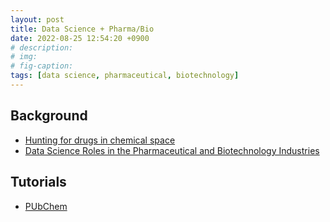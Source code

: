 ```yaml
---
layout: post
title: Data Science + Pharma/Bio 
date: 2022-08-25 12:54:20 +0900
# description: 
# img: 
# fig-caption: 
tags: [data science, pharmaceutical, biotechnology]
---
```



## Background
- [ Hunting for drugs in chemical space ](https://cen.acs.org/pharmaceuticals/drug-discovery/Hunting-drugs-chemical-space/100/i23)
- [Data Science Roles in the Pharmaceutical and Biotechnology Industries](https://medium.com/novo-nordisk-ai-and-analytics-centre-of-excellence/data-science-roles-in-the-pharmaceutical-and-biotechnology-industries-479f1c2dc138)

## Tutorials
- [PUbChem](https://pubchemdocs.ncbi.nlm.nih.gov/tutorials) 